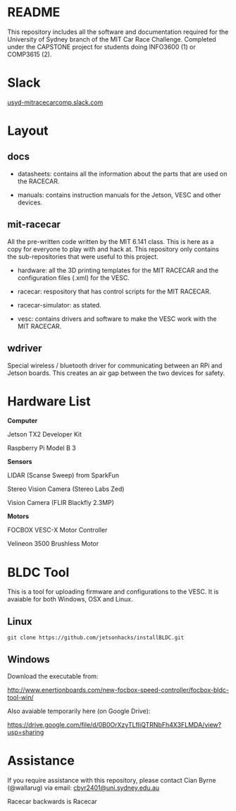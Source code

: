 # README #

This repository includes all the software and documentation required for the University of Sydney branch of the MIT Car Race Challenge.  Completed under the CAPSTONE project for students doing INFO3600 (1) or COMP3615 (2).

# Slack #

[usyd-mitracecarcomp.slack.com](https://usyd-mitracecarcomp.slack.com)

# Layout #
## docs ##

* datasheets: contains all the information about the parts that are used on the RACECAR.

* manuals: contains instruction manuals for the Jetson, VESC and other devices.


## mit-racecar ##

All the pre-written code written by the MIT 6.141 class.  This is here as a copy for everyone to play with and hack at.  This repository only contains the sub-repositories that were useful to this project.

* hardware: all the 3D printing templates for the MIT RACECAR and the configuration files (.xml) for the VESC.

* racecar: respository that has control scripts for the MIT RACECAR.

* racecar-simulator: as stated.

* vesc: contains drivers and software to make the VESC work with the MIT RACECAR.


## wdriver ##

Special wireless / bluetooth driver for communicating between an RPi and Jetson boards.  This creates an air gap between the two devices for safety.


# Hardware List #

**Computer**

Jetson TX2 Developer Kit

Raspberry Pi Model B 3


**Sensors**

LIDAR (Scanse Sweep) from SparkFun

Stereo Vision Camera (Stereo Labs Zed)

Vision Camera (FLIR Blackfly 2.3MP)


**Motors**

FOCBOX VESC-X Motor Controller

Velineon 3500 Brushless Motor


# BLDC Tool #

This is a tool for uploading firmware and configurations to the VESC.  It is avaiable for both Windows, OSX and Linux.

## Linux ##

```
git clone https://github.com/jetsonhacks/installBLDC.git
```

## Windows ##

Download the executable from: 

http://www.enertionboards.com/new-focbox-speed-controller/focbox-bldc-tool-win/

Also avaiable temporarily here (on Google Drive):

https://drive.google.com/file/d/0B0OrXzyTLfIiQTRNbFh4X3FLMDA/view?usp=sharing

# Assistance #
If you require assistance with this repository, please contact Cian Byrne (@wallarug) via email:  cbyr2401@uni.sydney.edu.au

Racecar backwards is Racecar

